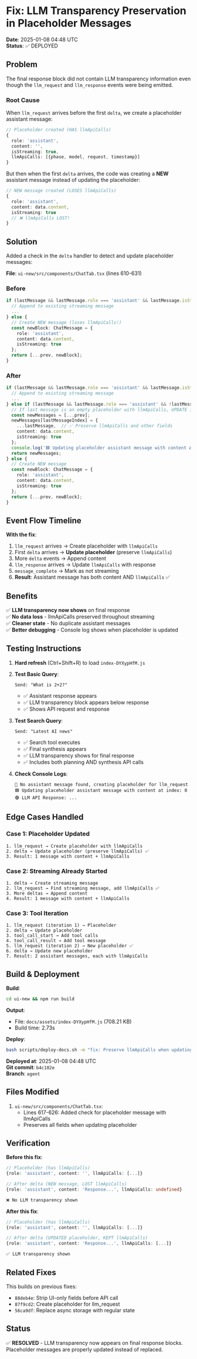 # Fix: LLM Transparency Preservation in Placeholder Messages

**Date**: 2025-01-08 04:48 UTC  
**Status**: ✅ DEPLOYED

## Problem

The final response block did not contain LLM transparency information even though the `llm_request` and `llm_response` events were being emitted.

### Root Cause

When `llm_request` arrives before the first `delta`, we create a placeholder assistant message:

```typescript
// Placeholder created (HAS llmApiCalls)
{
  role: 'assistant',
  content: '',
  isStreaming: true,
  llmApiCalls: [{phase, model, request, timestamp}]
}
```

But then when the first `delta` arrives, the code was creating a **NEW** assistant message instead of updating the placeholder:

```typescript
// NEW message created (LOSES llmApiCalls)
{
  role: 'assistant',
  content: data.content,
  isStreaming: true
  // ❌ llmApiCalls LOST!
}
```

## Solution

Added a check in the `delta` handler to detect and update placeholder messages:

**File**: `ui-new/src/components/ChatTab.tsx` (lines 610-631)

### Before

```typescript
if (lastMessage && lastMessage.role === 'assistant' && lastMessage.isStreaming) {
  // Append to existing streaming message
  ...
} else {
  // Create NEW message (loses llmApiCalls!)
  const newBlock: ChatMessage = {
    role: 'assistant',
    content: data.content,
    isStreaming: true
  };
  return [...prev, newBlock];
}
```

### After

```typescript
if (lastMessage && lastMessage.role === 'assistant' && lastMessage.isStreaming) {
  // Append to existing streaming message
  ...
} else if (lastMessage && lastMessage.role === 'assistant' && !lastMessage.content && lastMessage.llmApiCalls) {
  // If last message is an empty placeholder with llmApiCalls, UPDATE it
  const newMessages = [...prev];
  newMessages[lastMessageIndex] = {
    ...lastMessage,  // ✅ Preserve llmApiCalls and other fields
    content: data.content,
    isStreaming: true
  };
  console.log('🟦 Updating placeholder assistant message with content at index:', lastMessageIndex);
  return newMessages;
} else {
  // Create NEW message
  const newBlock: ChatMessage = {
    role: 'assistant',
    content: data.content,
    isStreaming: true
  };
  return [...prev, newBlock];
}
```

## Event Flow Timeline

**With the fix**:

1. `llm_request` arrives → Create placeholder with `llmApiCalls`
2. First `delta` arrives → **Update placeholder** (preserve `llmApiCalls`)
3. More `delta` events → Append content
4. `llm_response` arrives → Update `llmApiCalls` with response
5. `message_complete` → Mark as not streaming
6. **Result**: Assistant message has both content AND `llmApiCalls` ✅

## Benefits

✅ **LLM transparency now shows** on final response  
✅ **No data loss** - llmApiCalls preserved throughout streaming  
✅ **Cleaner state** - No duplicate assistant messages  
✅ **Better debugging** - Console log shows when placeholder is updated  

## Testing Instructions

1. **Hard refresh** (Ctrl+Shift+R) to load `index-DYXypHfM.js`

2. **Test Basic Query**:
   ```
   Send: "What is 2+2?"
   ```
   - ✅ Assistant response appears
   - ✅ LLM transparency block appears below response
   - ✅ Shows API request and response

3. **Test Search Query**:
   ```
   Send: "Latest AI news"
   ```
   - ✅ Search tool executes
   - ✅ Final synthesis appears
   - ✅ LLM transparency shows for final response
   - ✅ Includes both planning AND synthesis API calls

4. **Check Console Logs**:
   ```
   🔵 No assistant message found, creating placeholder for llm_request
   🟦 Updating placeholder assistant message with content at index: 0
   🟢 LLM API Response: ...
   ```

## Edge Cases Handled

### Case 1: Placeholder Updated
```
1. llm_request → Create placeholder with llmApiCalls
2. delta → Update placeholder (preserve llmApiCalls) ✅
3. Result: 1 message with content + llmApiCalls
```

### Case 2: Streaming Already Started
```
1. delta → Create streaming message
2. llm_request → Find streaming message, add llmApiCalls ✅
3. More deltas → Append content
4. Result: 1 message with content + llmApiCalls
```

### Case 3: Tool Iteration
```
1. llm_request (iteration 1) → Placeholder
2. delta → Update placeholder
3. tool_call_start → Add tool calls
4. tool_call_result → Add tool message
5. llm_request (iteration 2) → New placeholder ✅
6. delta → Update new placeholder
7. Result: 2 assistant messages, each with llmApiCalls
```

## Build & Deployment

**Build**:
```bash
cd ui-new && npm run build
```

**Output**:
- File: `docs/assets/index-DYXypHfM.js` (708.21 KB)
- Build time: 2.73s

**Deploy**:
```bash
bash scripts/deploy-docs.sh -m "fix: Preserve llmApiCalls when updating placeholder assistant messages with content"
```

**Deployed at**: 2025-01-08 04:48 UTC  
**Git commit**: `b4c102e`  
**Branch**: `agent`

## Files Modified

1. `ui-new/src/components/ChatTab.tsx`:
   - Lines 617-626: Added check for placeholder message with llmApiCalls
   - Preserves all fields when updating placeholder

## Verification

**Before this fix**:
```typescript
// Placeholder (has llmApiCalls)
{role: 'assistant', content: '', llmApiCalls: [...]}

// After delta (NEW message, LOST llmApiCalls)
{role: 'assistant', content: 'Response...', llmApiCalls: undefined}

❌ No LLM transparency shown
```

**After this fix**:
```typescript
// Placeholder (has llmApiCalls)
{role: 'assistant', content: '', llmApiCalls: [...]}

// After delta (UPDATED placeholder, KEPT llmApiCalls)
{role: 'assistant', content: 'Response...', llmApiCalls: [...]}

✅ LLM transparency shown
```

## Related Fixes

This builds on previous fixes:
- `88deb4e`: Strip UI-only fields before API call
- `87f9cd2`: Create placeholder for llm_request
- `56ca9df`: Replace async storage with regular state

## Status

✅ **RESOLVED** - LLM transparency now appears on final response blocks. Placeholder messages are properly updated instead of replaced.
